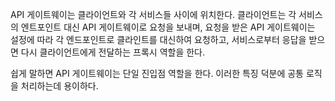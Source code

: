 API 게이트웨이는 클라이언트와 각 서비스들 사이에 위치한다.
클라이언트는 각 서비스의 엔트포인트 대신 API 게이트웨이로 요청을 보내며, 요청을 받은 API 게이트웨이는 설정에 따라 각 엔드포인트로 클라인트를 대신하여 요청하고,
서비스로부터 응답을 받으면 다시 클라이언트에게 전달하는 프록시 역할을 한다.

쉽게 말하면 API 게이트웨이는 단일 진입점 역할을 한다.
이러한 특징 덕분에 공통 로직을 처리하는데 용이하다.